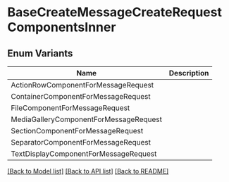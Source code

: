 # BaseCreateMessageCreateRequestComponentsInner

## Enum Variants

| Name | Description |
|---- | -----|
| ActionRowComponentForMessageRequest |  |
| ContainerComponentForMessageRequest |  |
| FileComponentForMessageRequest |  |
| MediaGalleryComponentForMessageRequest |  |
| SectionComponentForMessageRequest |  |
| SeparatorComponentForMessageRequest |  |
| TextDisplayComponentForMessageRequest |  |

[[Back to Model list]](../README.md#documentation-for-models) [[Back to API list]](../README.md#documentation-for-api-endpoints) [[Back to README]](../README.md)


